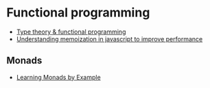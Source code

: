 # Functional programming

- [Type theory & functional programming](https://www.cs.kent.ac.uk/people/staff/sjt/TTFP/ttfp.pdf)
- [Understanding memoization in javascript to improve performance](https://blog.bitsrc.io/understanding-memoization-in-javascript-to-improve-performance-2763ab107092)

## Monads

+ [Learning Monads by Example](https://diego.codes/post/learning-monads/)
